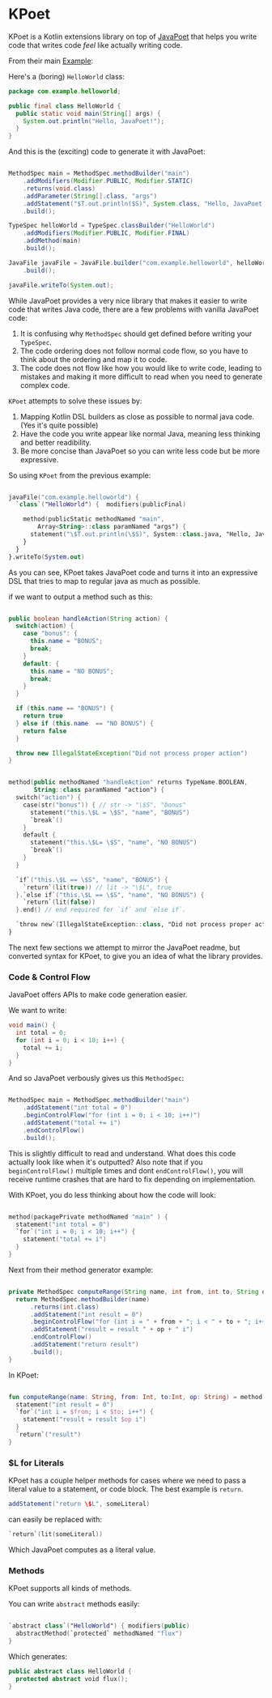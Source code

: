 # KPoet

KPoet is a Kotlin extensions library on top of [JavaPoet](https://github.com/square/javapoet) that helps you write code that writes code _feel_ like actually writing code.

From their main [Example](https://github.com/square/javapoet#example):

Here's a (boring) `HelloWorld` class:

```java
package com.example.helloworld;

public final class HelloWorld {
  public static void main(String[] args) {
    System.out.println("Hello, JavaPoet!");
  }
}

```

And this is the (exciting) code to generate it with JavaPoet:

```java

MethodSpec main = MethodSpec.methodBuilder("main")
    .addModifiers(Modifier.PUBLIC, Modifier.STATIC)
    .returns(void.class)
    .addParameter(String[].class, "args")
    .addStatement("$T.out.println($S)", System.class, "Hello, JavaPoet!")
    .build();

TypeSpec helloWorld = TypeSpec.classBuilder("HelloWorld")
    .addModifiers(Modifier.PUBLIC, Modifier.FINAL)
    .addMethod(main)
    .build();

JavaFile javaFile = JavaFile.builder("com.example.helloworld", helloWorld)
    .build();

javaFile.writeTo(System.out);

```

While JavaPoet provides a very nice library that makes it easier to write code that writes Java code, there are a few problems with vanilla JavaPoet code:
1. It is confusing why `MethodSpec` should get defined before writing your `TypeSpec`.
2. The code ordering does not follow normal code flow, so you have to think about the ordering and map it to code.
3. The code does not flow like how you would like to write code, leading to mistakes and making it more difficult to read when you need to generate complex code.

`KPoet` attempts to solve these issues by:
1. Mapping Kotlin DSL builders as close as possible to normal java code. (Yes it's quite possible)
2. Have the code you write appear like normal Java, meaning less thinking and better readibility.
3. Be more concise than JavaPoet so you can write less code but be more expressive.

So using `KPoet` from the previous example:

```kotlin

javaFile("com.example.helloworld") {
  `class`("HelloWorld") {  modifiers(publicFinal)

    method(publicStatic methodNamed "main",
        Array<String>::class paramNamed "args") {
      statement("\$T.out.println(\$S)", System::class.java, "Hello, JavaPoet!")
    }
  }
}.writeTo(System.out)

```

As you can see, KPoet takes JavaPoet code and turns it into an expressive DSL that tries to map to regular java as much as possible.

if we want to output a method such as this:

```java

public boolean handleAction(String action) {
  switch(action) {
    case "bonus": {
      this.name = "BONUS";
      break;
    }
    default: {
      this.name = "NO BONUS";
      break;
    }
  }

  if (this.name == "BONUS") {
    return true
  } else if (this.name  == "NO BONUS") {
    return false
  }

  throw new IllegalStateException("Did not process proper action")
}

```


```kotlin

method(public methodNamed "handleAction" returns TypeName.BOOLEAN,
       String::class paramNamed "action") {
  switch("action") {
    case(str("bonus")) { // str -> "\$S", "bonus"
      statement("this.\$L = \$S", "name", "BONUS")
      `break`()
    }
    default {
      statement("this.\$L= \$S", "name", "NO BONUS")
      `break`()
    }
  }

  `if`("this.\$L == \$S", "name", "BONUS") {
    `return`(lit(true)) // lit -> "\$L", true
  }.`else if`("this.\$L == \$S", "name", "NO BONUS") {
    `return`(lit(false))
  }.end() // end required for `if` and `else if`.

  `throw new`(IllegalStateException::class, "Did not process proper action")
}


```

The next few sections we attempt to mirror the JavaPoet readme, but converted syntax for KPoet, to give you an idea of what the library provides.


### Code & Control Flow

JavaPoet offers APIs to make code generation easier.

We want to write:

```java
void main() {
  int total = 0;
  for (int i = 0; i < 10; i++) {
    total += i;
  }
}

```

And so JavaPoet verbously gives us this `MethodSpec`:

```java

MethodSpec main = MethodSpec.methodBuilder("main")
    .addStatement("int total = 0")
    .beginControlFlow("for (int i = 0; i < 10; i++)")
    .addStatement("total += i")
    .endControlFlow()
    .build();

```

 This is slightly difficult to read and understand. What does this code actually look like when it's outputted? Also note that if you `beginControlFlow()` multiple times and dont `endControlFlow()`, you will receive runtime crashes that are hard to fix depending on implementation.

 With KPoet, you do less thinking about how the code will look:

```kotlin

method(packagePrivate methodNamed "main" ) {
  statement("int total = 0")
  `for`("int i = 0; i < 10; i++") {
    statement("total += i")
  }
}

```

Next from their method generator example:
```java

private MethodSpec computeRange(String name, int from, int to, String op) {
  return MethodSpec.methodBuilder(name)
      .returns(int.class)
      .addStatement("int result = 0")
      .beginControlFlow("for (int i = " + from + "; i < " + to + "; i++)")
      .addStatement("result = result " + op + " i")
      .endControlFlow()
      .addStatement("return result")
      .build();
}

```

In KPoet:

```kotlin

fun computeRange(name: String, from: Int, to:Int, op: String) = method(packagePrivate methodNamed name returns TypeName.Int) {
  statement("int result = 0")
  `for`("int i = $from; i < $to; i++") {
    statement("result = result $op i")
  }
  `return`("result")
}

```

### $L for Literals

KPoet has a couple helper methods for cases where we need to pass a literal value to a statement, or code block. The best example is `return`.

```java
addStatement("return \$L", someLiteral)
```

can easily be replaced with:

```kotlin
`return`(lit(someLiteral))
```

Which JavaPoet computes as a literal value.

### Methods


KPoet supports all kinds of methods.

You can write `abstract` methods easily:

```kotlin

`abstract class`("HelloWorld") { modifiers(public)
  abstractMethod(`protected` methodNamed "flux")
}

```

Which generates:

```kotlin
public abstract class HelloWorld {
  protected abstract void flux();
}
```
